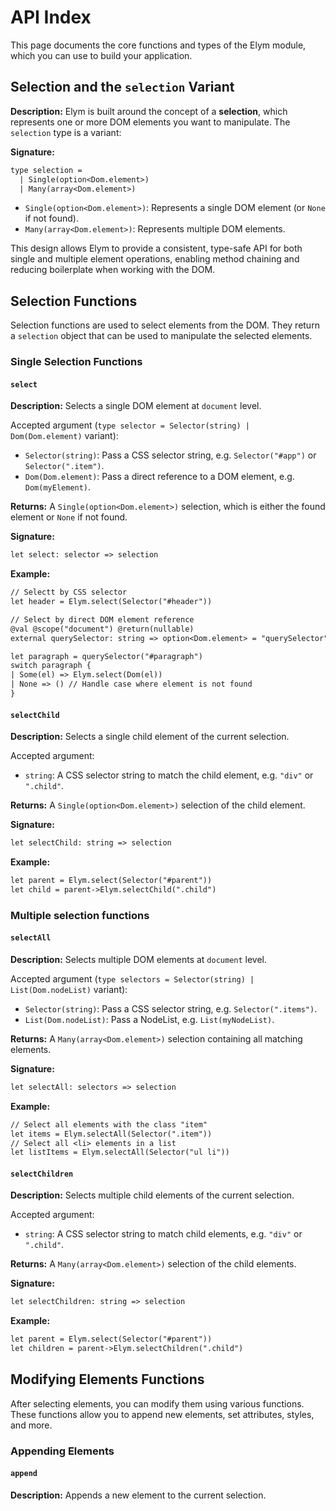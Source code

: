 # API Index

This page documents the core functions and types of the Elym module, which you can use to build your application.

## Selection and the `selection` Variant

**Description:**
Elym is built around the concept of a **selection**, which represents one or more DOM elements you want to manipulate. The `selection` type is a variant:

**Signature:**
```txt
type selection =
  | Single(option<Dom.element>)
  | Many(array<Dom.element>)
```

- `Single(option<Dom.element>)`: Represents a single DOM element (or `None` if not found).
- `Many(array<Dom.element>)`: Represents multiple DOM elements.

This design allows Elym to provide a consistent, type-safe API for both single and multiple element operations, enabling method chaining and reducing boilerplate when working with the DOM.

## Selection Functions

Selection functions are used to select elements from the DOM. They return a `selection` object that can be used to manipulate the selected elements.

### Single Selection Functions

#### `select`

**Description:**
Selects a single DOM element at `document` level.

Accepted argument (`type selector = Selector(string) | Dom(Dom.element)` variant):

- `Selector(string)`: Pass a CSS selector string, e.g. `Selector("#app")` or `Selector(".item")`.
- `Dom(Dom.element)`: Pass a direct reference to a DOM element, e.g. `Dom(myElement)`.

**Returns:**
A `Single(option<Dom.element>)` selection, which is either the found element or `None` if not found.

**Signature:**
```txt
let select: selector => selection
```

**Example:**
```txt
// Selectt by CSS selector
let header = Elym.select(Selector("#header"))

// Select by direct DOM element reference
@val @scope("document") @return(nullable)
external querySelector: string => option<Dom.element> = "querySelector"

let paragraph = querySelector("#paragraph")
switch paragraph {
| Some(el) => Elym.select(Dom(el))
| None => () // Handle case where element is not found
}
```

#### `selectChild`

**Description:**
Selects a single child element of the current selection.

Accepted argument:
- `string`: A CSS selector string to match the child element, e.g. `"div"` or `".child"`.

**Returns:**
A `Single(option<Dom.element>)` selection of the child element.

**Signature:**
```txt
let selectChild: string => selection
```

**Example:**
```txt
let parent = Elym.select(Selector("#parent"))
let child = parent->Elym.selectChild(".child")
```

### Multiple selection functions

#### `selectAll`

**Description:**
Selects multiple DOM elements at `document` level.

Accepted argument (`type selectors = Selector(string) | List(Dom.nodeList)` variant):

- `Selector(string)`: Pass a CSS selector string, e.g. `Selector(".items")`.
- `List(Dom.nodeList)`: Pass a NodeList, e.g. `List(myNodeList)`.

**Returns:**
A `Many(array<Dom.element>)` selection containing all matching elements.

**Signature:**
```txt
let selectAll: selectors => selection
```

**Example:**
```txt
// Select all elements with the class "item"
let items = Elym.selectAll(Selector(".item"))
// Select all <li> elements in a list
let listItems = Elym.selectAll(Selector("ul li"))
```

#### `selectChildren`

**Description:**
Selects multiple child elements of the current selection.

Accepted argument:
- `string`: A CSS selector string to match child elements, e.g. `"div"` or `".child"`.

**Returns:**
A `Many(array<Dom.element>)` selection of the child elements.

**Signature:**
```txt
let selectChildren: string => selection
```

**Example:**
```txt
let parent = Elym.select(Selector("#parent"))
let children = parent->Elym.selectChildren(".child")
```

## Modifying Elements Functions

After selecting elements, you can modify them using various functions. These functions allow you to append new elements, set attributes, styles, and more.

### Appending Elements

#### `append`

**Description:**
Appends a new element to the current selection.
